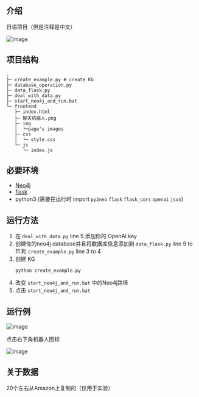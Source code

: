 ## 介绍

日语项目（但是注释是中文）

![image](https://github.com/ryukirin/LLM_KG_Recommendation/assets/47234906/90d4613a-9fa6-4a45-a3b2-f9e56167b098)

## 项目结构

```
.
├─ create_example.py # create KG
├─ database_operation.py
├─ data_flask.py
├─ deal_with_data.py
├─ start_neo4j_and_run.bat
└─ frontend
   ├─ index.html
   ├─ 聊天机器人.png
   ├─ img
   │  └─page's images
   ├─ css
   │  └─ style.css
   └─ js
      └─ index.js
```

## 必要环境

- [Neo4j](https://neo4j.com/)
- [flask](https://flask.palletsprojects.com/en/3.0.x/)
- python3 (需要在运行时 import ``py2neo`` ``flask`` ``flask_cors`` ``openai`` ``json``)

## 运行方法

1. 在 ``deal_with_data.py`` line 5 添加你的 OpenAI key 
2. 创建你的neo4j database并且将数据库信息添加到 ``data_flask.py`` line 9 to 11 和 ``create_example.py`` line 3 to 4
3. 创建 KG
   ```
   python create_example.py
   ```
4. 改变 ``start_neo4j_and_run.bat`` 中的Neo4j路径
5. 点击 ``start_neo4j_and_run.bat``

## 运行例

![image](https://github.com/ryukirin/LLM_KG_Recommendation/assets/47234906/8a3ed8f0-7df1-4dd4-b484-fe144a0631fb)

点击右下角机器人图标

![image](https://github.com/ryukirin/LLM_KG_Recommendation/assets/47234906/52c38dfe-a63f-43ff-9b9b-0b082950f1de)

## 关于数据

20个左右从Amazon上复制的（仅用于实验）
